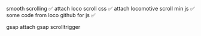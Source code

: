 smooth scrolling ✅ attach loco scroll css ✅ attach locomotive scroll min js ✅ some code from loco github for js ✅

gsap attach gsap scrolltrigger
